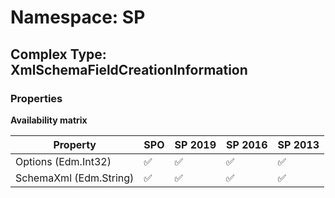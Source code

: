 # Namespace: SP

## Complex Type: XmlSchemaFieldCreationInformation

### Properties

**Availability matrix**

Property | SPO | SP 2019 | SP 2016 | SP 2013
----------|-----|---------|---------|--------
Options (Edm.Int32) | ✅ | ✅ | ✅ | ✅
SchemaXml (Edm.String) | ✅ | ✅ | ✅ | ✅
